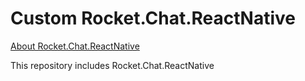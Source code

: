 # Custom Rocket.Chat.ReactNative

[About Rocket.Chat.ReactNative](https://github.com/RocketChat/Rocket.Chat.ReactNative)

This repository includes Rocket.Chat.ReactNative

